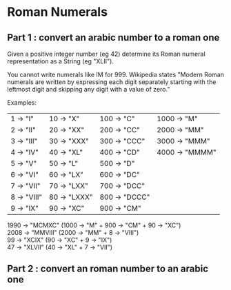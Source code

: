 # Roman Numerals

## Part 1 : convert an arabic number to a roman one

Given a positive integer number (eg 42) determine
its Roman numeral representation as a String (eg "XLII").

You cannot write numerals like IM for 999.
Wikipedia states "Modern Roman numerals are written by
expressing each digit separately starting with the
leftmost digit and skipping any digit with a value of zero."

Examples:
<table>
<tr><td>1 ->    "I"</td><td>10 ->    "X"</td><td>100 ->    "C"</td><td>1000 ->    "M"
<tr><td>2 ->   "II"</td><td>20 ->   "XX"</td><td>200 ->   "CC"</td><td>2000 ->   "MM"
<tr><td>3 ->  "III"</td><td>30 ->  "XXX"</td><td>300 ->  "CCC"</td><td>3000 ->  "MMM"
<tr><td>4 ->   "IV"</td><td>40 ->   "XL"</td><td>400 ->   "CD"</td><td>4000 -> "MMMM"
<tr><td>5 ->    "V"</td><td>50 ->    "L"</td><td>500 ->    "D"</td></tr>
<tr><td>6 ->   "VI"</td><td>60 ->   "LX"</td><td>600 ->   "DC"</td></tr>
<tr><td>7 ->  "VII"</td><td>70 ->  "LXX"</td><td>700 ->  "DCC"</td></tr>
<tr><td>8 -> "VIII"</td><td>80 -> "LXXX"</td><td>800 -> "DCCC"</td></tr>
<tr><td>9 ->   "IX"</td><td>90 ->   "XC"</td><td>900 ->   "CM"</td></tr>
</table>

1990 -> "MCMXC"  (1000 -> "M"  + 900 -> "CM" + 90 -> "XC")<br/>
2008 -> "MMVIII" (2000 -> "MM" + 8 -> "VIII")<br/>
  99 -> "XCIX"   (90 -> "XC" + 9 -> "IX")<br/>
  47 -> "XLVII"  (40 -> "XL" + 7 -> "VII")<br/>

## Part 2 : convert an roman number to an arabic one

